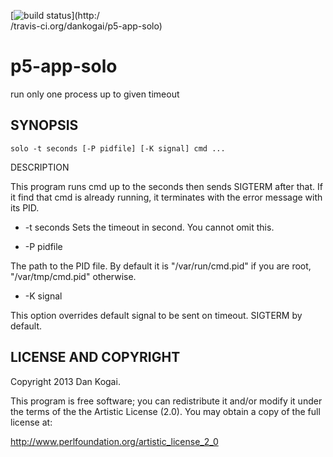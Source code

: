 [![build status](https://secure.travis-ci.org/dankogai/p5-app-solo.png)](http:/\
/travis-ci.org/dankogai/p5-app-solo)

p5-app-solo
===========

run only one process up to given timeout

SYNOPSIS
--------

````
solo -t seconds [-P pidfile] [-K signal] cmd ...
````

DESCRIPTION

This program runs cmd up to the seconds then sends SIGTERM after that.
If it find that cmd is already running, it terminates with the error
message with its PID.

* -t seconds
Sets the timeout in second.  You cannot omit this.

* -P pidfile

The path to the PID file.  By default it is "/var/run/cmd.pid" if you
are root, "/var/tmp/cmd.pid"  otherwise.

* -K signal

This option overrides default signal to be sent on timeout. SIGTERM
by default.

LICENSE AND COPYRIGHT
---------------------

Copyright 2013 Dan Kogai.

This program is free software; you can redistribute it and/or modify it
under the terms of the the Artistic License (2.0). You may obtain a
copy of the full license at:

<http://www.perlfoundation.org/artistic_license_2_0>
